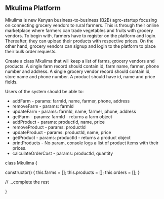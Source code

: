 ## Mkulima Platform

Mkulima is new Kenyan business-to-business (B2B) agro-startup focusing on connecting grocery vendors to rural farmers. This is through their online marketplace where farmers can trade vegetables and fruits with grocery vendors. To begin with, farmers have to register on the platform and login. Thereafter, they can upload their products with respective prices. On the other hand, grocery vendors can signup and login to the platform to place their bulk order requests. 

Create a class Mkulima that will keep a list of farms, grocery vendors and products. A single farm record should contain id, farm name, farmer, phone number and address. A single grocery vendor record should contain id, store name and phone number. A product should have id, name and price fields. 

Users of the system should be able to:
- addFarm - params: farmId, name, farmer, phone, address
- removeFarm - params: farmId
- updateFarm - params: farmId, name, farmer, phone, address
- getFarm - params: farmId - returns a farm object
- addProduct - params: productId, name, price
- removeProduct - params: productId
- updateProduct - params: productId, name, price
- getProduct - params: productId - returns a product object
- printProducts - No param, console logs a list of product items with their prices.
- calculateOrderCost - params: productId, quantity

class Mkulima {
  
  constructor() {
    this.farms = [];
    this.products = [];
    this.orders = [];
  }

  // ...complete the rest 

}



